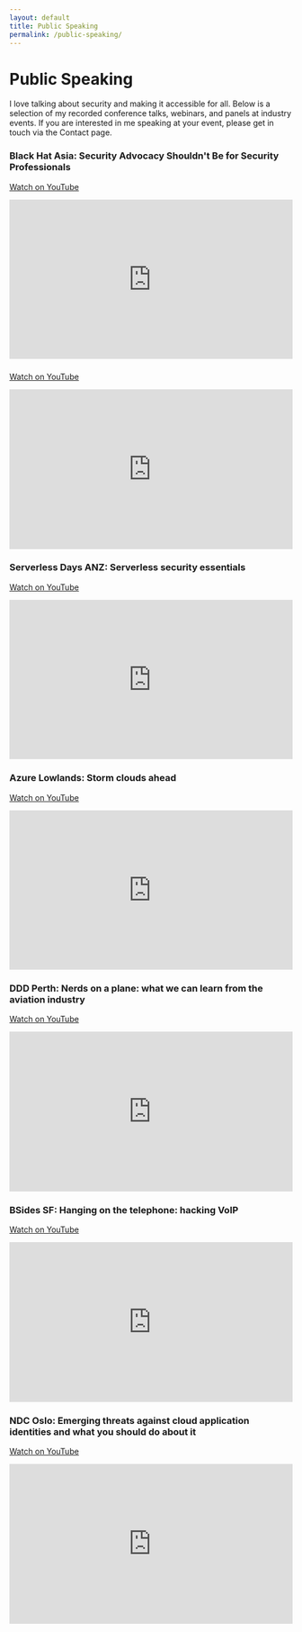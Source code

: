 ```yaml
---
layout: default
title: Public Speaking
permalink: /public-speaking/
---
```


# Public Speaking

I love talking about security and making it accessible for all. Below is a selection of my recorded conference talks, webinars, and panels at industry events. If you are interested in me speaking at your event, please get in touch via the Contact page.


### Black Hat Asia: Security Advocacy Shouldn't Be for Security Professionals
[Watch on YouTube](https://www.youtube.com/watch?v=7ZA2Vl_VlhE)
<div style="position:relative;padding-bottom:56.25%;height:0;overflow:hidden;max-width:100%;"><iframe src="https://www.youtube.com/embed/7ZA2Vl_VlhE" frameborder="0" allowfullscreen style="position:absolute;top:0;left:0;width:100%;height:100%;"></iframe></div>

### 
[Watch on YouTube](https://www.youtube.com/watch?v=pmcbabgFEXY)
<div style="position:relative;padding-bottom:56.25%;height:0;overflow:hidden;max-width:100%;"><iframe src="https://www.youtube.com/embed/pmcbabgFEXY" frameborder="0" allowfullscreen style="position:absolute;top:0;left:0;width:100%;height:100%;"></iframe></div>

### Serverless Days ANZ: Serverless security essentials
[Watch on YouTube](https://www.youtube.com/watch?v=Dr2Sx3fQ-8Y)
<div style="position:relative;padding-bottom:56.25%;height:0;overflow:hidden;max-width:100%;"><iframe src="https://www.youtube.com/embed/Dr2Sx3fQ-8Y" frameborder="0" allowfullscreen style="position:absolute;top:0;left:0;width:100%;height:100%;"></iframe></div>

### Azure Lowlands: Storm clouds ahead
[Watch on YouTube](https://youtu.be/-4Pu0ELX3sk)
<div style="position:relative;padding-bottom:56.25%;height:0;overflow:hidden;max-width:100%;"><iframe src="https://www.youtube.com/embed/-4Pu0ELX3sk" frameborder="0" allowfullscreen style="position:absolute;top:0;left:0;width:100%;height:100%;"></iframe></div>

### DDD Perth: Nerds on a plane: what we can learn from the aviation industry
[Watch on YouTube](https://www.youtube.com/watch?v=VqiCrFhP-KY)
<div style="position:relative;padding-bottom:56.25%;height:0;overflow:hidden;max-width:100%;"><iframe src="https://www.youtube.com/embed/VqiCrFhP-KY" frameborder="0" allowfullscreen style="position:absolute;top:0;left:0;width:100%;height:100%;"></iframe></div>

### BSides SF: Hanging on the telephone: hacking VoIP
[Watch on YouTube](https://www.youtube.com/watch?v=dC4U3UVZsp8)
<div style="position:relative;padding-bottom:56.25%;height:0;overflow:hidden;max-width:100%;"><iframe src="https://www.youtube.com/embed/dC4U3UVZsp8" frameborder="0" allowfullscreen style="position:absolute;top:0;left:0;width:100%;height:100%;"></iframe></div>

### NDC Oslo: Emerging threats against cloud application identities and what you should do about it
[Watch on YouTube](https://www.youtube.com/watch?v=EPNjm9AcezA)
<div style="position:relative;padding-bottom:56.25%;height:0;overflow:hidden;max-width:100%;"><iframe src="https://www.youtube.com/embed/EPNjm9AcezA" frameborder="0" allowfullscreen style="position:absolute;top:0;left:0;width:100%;height:100%;"></iframe></div>


